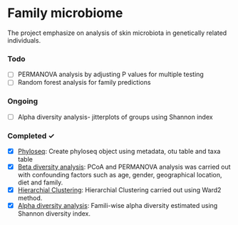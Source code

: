 # Family microbiome
The project emphasize on analysis of skin microbiota in genetically related individuals.

### Todo

- [ ] PERMANOVA analysis by adjusting P values for multiple testing 
- [ ] Random forest analysis for family predictions

### Ongoing

- [ ] Alpha diversity analysis- jitterplots of groups using Shannon index 

### Completed ✓

- [x] [Phyloseq](Phyloseq.Rmd): Create phyloseq object using metadata, otu table and taxa table
- [x] [Beta diversity analysis](Betadiversity.md): PCoA and PERMANOVA analysis was carried out with confounding factors such as age, gender, geographical location, diet and family.
- [x] [Hierarchial Clustering](HierarchialClustering.md): Hierarchial Clustering carried out using Ward2 method.
- [x] [Alpha diversity analysis](Alphadiversity.md): Famili-wise alpha diversity estimated using Shannon diversity index.
